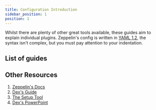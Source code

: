 ```yaml
---
title: Configuration Introduction
sidebar_position: 1
position: 1
---
```


Whilst there are plenty of other great tools available, these guides aim to explain individual plugins. Zeppelin's
config is written in [YAML 1.2](https://en.wikipedia.org/wiki/YAML), the syntax isn't complex, but you must pay attention
to your indentation.

## List of guides

## Other Resources

1. [Zeppelin's Docs](https://zeppelin.gg/docs)
2. [Dex's Guide](https://github.com/dexbiobot/Zeppelin)
3. [The Setup Tool](https://setup-tool.zeppelin.gg)
4. [Dex's PowerPoint](https://docs.google.com/presentation/d/e/2PACX-1vQTFZW4NiJicngfAv36tLlWG5XjktVyZhljekOkzUyzsktwcCH_Zm82Dm3r1c7S7vKOArJ6XIO5azC/pub?start=true&loop=false&delayms=60000&slide=id.gc6f9e470d_0_0)
